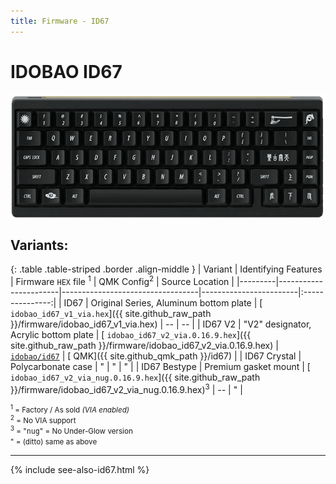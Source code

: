 ```yaml
---
title: Firmware - ID67
---
```


# IDOBAO ID67

<img src="../assets/img/idobao-id67.png" height="200" width="auto" style="display:block;margin-left:auto;margin-right:auto;">

## Variants:

{: .table .table-striped .border .align-middle }
| Variant | Identifying Features  | Firmware `HEX` file <sup>1</sup> | QMK Config<sup>2</sup> | Source Location |
|---------|-----------------------|----------------------------------|------------------------|:---------------:|
| ID67 | Original Series, Aluminum bottom plate | [<i class="fas fa-microchip"></i> `idobao_id67_v1_via.hex`]({{ site.github_raw_path }}/firmware/idobao_id67_v1_via.hex) | *--* | *--* |
| ID67 V2 | "V2" designator, Acrylic bottom plate | [<i class="fas fa-microchip"></i> `idobao_id67_v2_via.0.16.9.hex`]({{ site.github_raw_path }}/firmware/idobao_id67_v2_via.0.16.9.hex) | [<i class="fas fa-cog"></i> `idobao/id67`](https://config.qmk.fm/#/idobao/id67/LAYOUT_65_ansi_blocker) | [<i class="fab fa-github"></i> QMK]({{ site.github_qmk_path }}/id67) |
| ID67 Crystal | Polycarbonate case | " | " | " |
| ID67 Bestype | Premium gasket mount | [<i class="fas fa-microchip"></i> `idobao_id67_v2_via_nug.0.16.9.hex`]({{ site.github_raw_path }}/firmware/idobao_id67_v2_via_nug.0.16.9.hex)<sup>3</sup> | *--* | " |

<small class="text-muted"><sup>1</sup> = Factory / As sold *(VIA enabled)*<br>
<sup>2</sup> = <i class="fas fa-exclamation-triangle"></i> No VIA support<br>
<sup>3</sup> = "<tt>nug</tt>" = No Under-Glow version<br>
" = (ditto) same as above<br></small>

---

{% include see-also-id67.html %}

